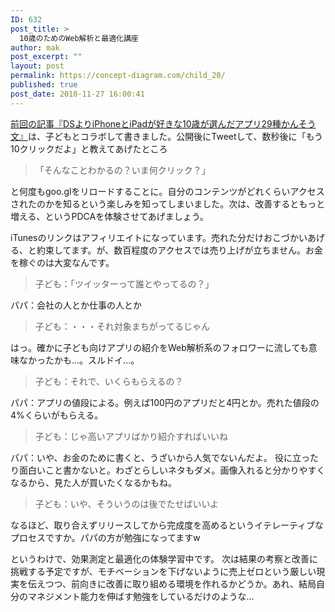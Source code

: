 ```yaml
---
ID: 632
post_title: >
  10歳のためのWeb解析と最適化講座
author: mak
post_excerpt: ""
layout: post
permalink: https://concept-diagram.com/child_20/
published: true
post_date: 2010-11-27 16:00:41
---
```

<a href="/child_19/">前回の記事『DSよりiPhoneとiPadが好きな10歳が選んだアプリ29種かんそう文』</a>は、子どもとコラボして書きました。公開後にTweetして、数秒後に「もう10クリックだよ」と教えてあげたところ
<blockquote>「そんなことわかるの？いま何クリック？」</blockquote>
と何度もgoo.glをリロードすることに。自分のコンテンツがどれくらいアクセスされたのかを知るという楽しみを知ってしまいました。次は、改善するともっと増える、というPDCAを体験させてあげましょう。

iTunesのリンクはアフィリエイトになっています。売れた分だけおこづかいあげる、と約束してます。が、数百程度のアクセスでは売り上げが立ちません。お金を稼ぐのは大変なんです。
<blockquote>子ども：「ツイッターって誰とやってるの？」</blockquote>
パパ：会社の人とか仕事の人とか
<blockquote>子ども：・・・それ対象まちがってるじゃん</blockquote>
はっ。確かに子ども向けアプリの紹介をWeb解析系のフォロワーに流しても意味なかったかも...。スルドイ...。
<blockquote>子ども：それで、いくらもらえるの？</blockquote>
パパ：アプリの値段による。例えば100円のアプリだと4円とか。売れた値段の4%くらいがもらえる。
<blockquote>子ども：じゃ高いアプリばかり紹介すればいいね</blockquote>
パパ：いや、お金のために書くと、うざいから人気でないんだよ。
役に立ったり面白いこと書かないと。わざとらしいネタもダメ。画像入れると分かりやすくなるから、見た人が買いたくなるかもね。
<blockquote>子ども：いや、そういうのは後でたせばいいよ</blockquote>
なるほど、取り合えずリリースしてから完成度を高めるというイテレーティブなプロセスですか。パパの方が勉強になってますw

というわけで、効果測定と最適化の体験学習中です。
次は結果の考察と改善に挑戦する予定ですが、モチベーションを下げないように売上ゼロという厳しい現実を伝えつつ、前向きに改善に取り組める環境を作れるかどうか。あれ、結局自分のマネジメント能力を伸ばす勉強をしているだけのような...